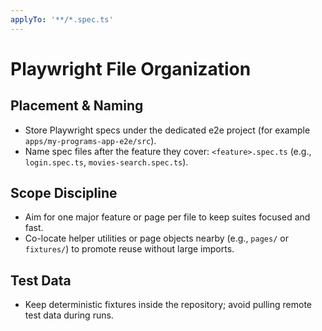 ```yaml
---
applyTo: '**/*.spec.ts'
---
```


# Playwright File Organization

## Placement & Naming
- Store Playwright specs under the dedicated e2e project (for example `apps/my-programs-app-e2e/src`).
- Name spec files after the feature they cover: `<feature>.spec.ts` (e.g., `login.spec.ts`, `movies-search.spec.ts`).

## Scope Discipline
- Aim for one major feature or page per file to keep suites focused and fast.
- Co-locate helper utilities or page objects nearby (e.g., `pages/` or `fixtures/`) to promote reuse without large imports.

## Test Data
- Keep deterministic fixtures inside the repository; avoid pulling remote test data during runs.
